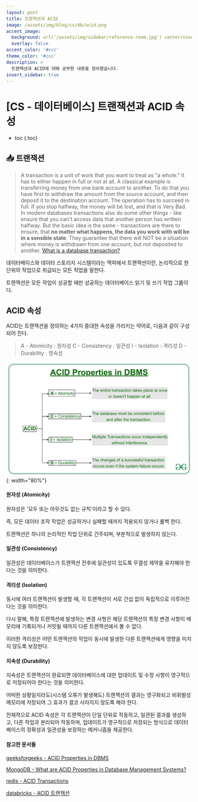 ```yaml
---
layout: post
title: 트랜잭션과 ACID
image: /assets/img/blog/cs/db/acid.png
accent_image: 
  background: url('/assets/img/sidebar/reference-room.jpg') center/cover
  overlay: false
accent_color: '#ccc'
theme_color: '#ccc'
description: >
  트랜잭션과 ACID에 대해 공부한 내용을 정리했습니다.
invert_sidebar: true
---
```


# [CS - 데이터베이스] 트랜잭션과 ACID 속성

* toc
{:toc}


## 📥 트랜잭션

> A transaction is a unit of work that you want to treat as "a whole." It has to either happen in full or not at all.
> A classical example is transferring money from one bank account to another. To do that you have first to withdraw the amount from the source account, and then deposit it to the destination account. The operation has to succeed in full. If you stop halfway, the money will be lost, and that is Very Bad.
> In modern databases transactions also do some other things - like ensure that you can't access data that another person has written halfway. But the basic idea is the same - transactions are there to ensure, that **no matter what happens, the data you work with will be in a sensible state**. They guarantee that there will NOT be a situation where money is withdrawn from one account, but not deposited to another.
> [What is a database transaction?](https://stackoverflow.com/questions/974596/what-is-a-database-transaction)

데이터베이스와 데이터 스토리지 시스템이라는 맥락에서 트랜잭션이란, 논리적으로 한 단위의 작업으로 취급되는 모든 작업을 말한다.

트랜잭션은 모든 작업이 성공할 때만 성공하는 데이터베이스 읽기 및 쓰기 작업 그룹이다.

## ACID 속성

ACID는 트랜잭션을 정의하는 4가지 중대한 속성을 가리키는 약어로, 다음과 같이 구성되어 진다.

> A - Atomicity : 원자성
> C - Consistency : 일관성
> I - Isolation : 격리성
> D - Durability : 영속성

![file_system](/assets/img/blog/cs/db/acids.png){: width="80%"}

#### 원자성 (Atomicity)

원자성은 '모두 또는 아무것도 없는 규칙'이라고 할 수 있다.

즉, 모든 데이터 조작 작업은 성공하거나 실패할 때까지 적용되지 않거나 롤백 한다.

트랜잭션은 하나의 논리적인 작업 단위로 간주되며, 부분적으로 발생하지 않는다.

#### 일관성 (Consistency)

일관성은 데이터베이스가 트랜잭션 전후에 일관성이 있도록 무결성 제약을 유지해야 한다는 것을 의미한다.

#### 격리성 (Isolation)

동시에 여러 트랜잭션이 발생할 때, 각 트랜잭션이 서로 간섭 없이 독립적으로 이루어진다는 것을 의미한다.

다시 말해, 특정 트랜잭션에 발생하는 변경 사항은 해당 트랜잭션의 특정 변경 사항이 메모리에 기록되거나 커밋될 때까지 다른 트랜잭션에서 볼 수 없다.

이러한 격리성은 어떤 트랜잭션의 작업이 동시에 발생한 다른 트랜잭션에게 영향을 미치지 않도록 보장한다.

#### 지속성 (Durability)

지속성은 트랜잭션이 완료되면 데이터베이스에 대한 업데이트 및 수정 사항이 영구적으로 저장되어야 한다는 것을 의미한다.

어떠한 상황일지라도(시스템 오류가 발생해도) 트랜잭션의 결과는 영구화되고 비휘발성 메모리에 저장되어 그 효과가 결코 사라지지 않도록 해야 한다.


전체적으로 ACID 속성은 각 트랜잭션이 단일 단위로 작동하고, 일관된 결과를 생성하고, 다른 작업과 분리되어 작동하며, 업데이트가 영구적으로 저장되는 방식으로 데이터베이스의 정확성과 일관성을 보장하는 메커니즘을 제공한다.


#### 참고한 문서들

[geeksforgeeks - ACID Properties in DBMS](https://www.geeksforgeeks.org/acid-properties-in-dbms/)

[MongoDB - What are ACID Properties in Database Management Systems?](https://www.mongodb.com/basics/acid-transactions)

[redis - ACID Transactions](https://redis.com/glossary/acid-transactions/)

[databricks - ACID 트랜잭션](https://www.databricks.com/kr/glossary/acid-transactions)
